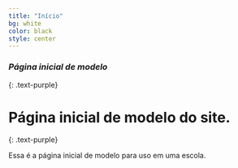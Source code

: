 ```yaml
---
title: "Início"
bg: white
color: black
style: center
---
```


### *Página inicial de modelo*
{: .text-purple}

<span class="fa-stack subtlecircle" style="font-size:100px; background:rgba(255,166,0,0.1)">
  <i class="fa fa-circle fa-stack-2x text-white"></i>
  <i class="fa fa-school fa-stack-1x text-purple"></i>
</span>

# Página inicial de modelo do site.
{: .text-purple}


Essa é a página inicial de modelo para uso em uma escola.


